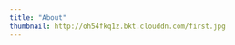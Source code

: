 ```yaml
---
title: "About"
thumbnail: http://oh54fkq1z.bkt.clouddn.com/first.jpg
---
```

<!-- ### hello world! -->
